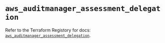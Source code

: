 # `aws_auditmanager_assessment_delegation`

Refer to the Terraform Registory for docs: [`aws_auditmanager_assessment_delegation`](https://registry.terraform.io/providers/hashicorp/aws/4.67.0/docs/resources/auditmanager_assessment_delegation).
